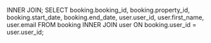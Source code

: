 INNER JOIN;
SELECT 
    booking.booking_id,
    booking.property_id,
    booking.start_date,
    booking.end_date,
    user.user_id,
    user.first_name,
    user.email
FROM 
    booking
INNER JOIN 
    user
ON 
    booking.user_id = user.user_id;
    
